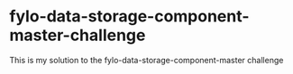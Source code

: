 # fylo-data-storage-component-master-challenge
This is my solution to the fylo-data-storage-component-master challenge 
